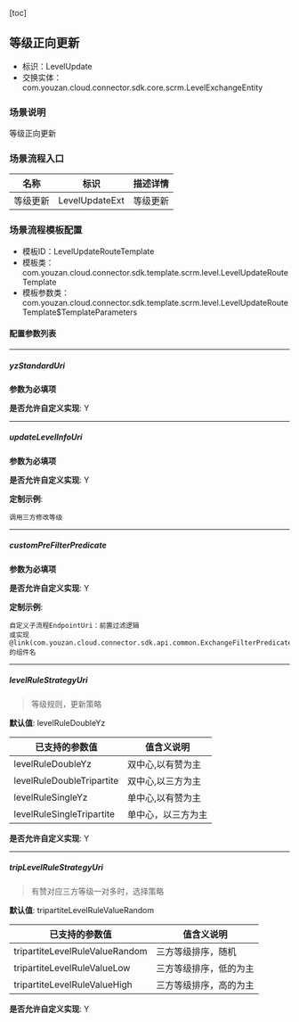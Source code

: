 [toc]

## 等级正向更新
- 标识：LevelUpdate
- 交换实体：com.youzan.cloud.connector.sdk.core.scrm.LevelExchangeEntity
### 场景说明
等级正向更新
### 场景流程入口

名称 | 标识 | 描述详情
---|---|---
等级更新 | LevelUpdateExt | 等级更新

### 场景流程模板配置
- 模板ID：LevelUpdateRouteTemplate
- 模板类：com.youzan.cloud.connector.sdk.template.scrm.level.LevelUpdateRouteTemplate
- 模板参数类：com.youzan.cloud.connector.sdk.template.scrm.level.LevelUpdateRouteTemplate$TemplateParameters

#### 配置参数列表

---
##### yzStandardUri
> 

**参数为必填项**


**是否允许自定义实现**: Y

---
##### updateLevelInfoUri
> 

**参数为必填项**


**是否允许自定义实现**: Y


**定制示例**:
```
调用三方修改等级
```
---
##### customPreFilterPredicate
> 

**参数为必填项**


**是否允许自定义实现**: Y


**定制示例**:
```
自定义子流程EndpointUri：前置过滤逻辑
或实现@link(com.youzan.cloud.connector.sdk.api.common.ExchangeFilterPredicate)的组件名
```
---
##### levelRuleStrategyUri
> 等级规则，更新策略

**默认值**: levelRuleDoubleYz

已支持的参数值 | 值含义说明
---|---
levelRuleDoubleYz | 双中心,以有赞为主
levelRuleDoubleTripartite | 双中心,以三方为主
levelRuleSingleYz | 单中心,以有赞为主
levelRuleSingleTripartite | 单中心，以三方为主

**是否允许自定义实现**: Y

---
##### tripLevelRuleStrategyUri
> 有赞对应三方等级一对多时，选择策略

**默认值**: tripartiteLevelRuleValueRandom

已支持的参数值 | 值含义说明
---|---
tripartiteLevelRuleValueRandom | 三方等级排序，随机
tripartiteLevelRuleValueLow | 三方等级排序，低的为主
tripartiteLevelRuleValueHigh | 三方等级排序，高的为主

**是否允许自定义实现**: Y



